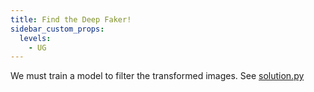 ```yaml
---
title: Find the Deep Faker!
sidebar_custom_props:
  levels:
    - UG
---
```


We must train a model to filter the transformed images. See [solution.py](solution.py)